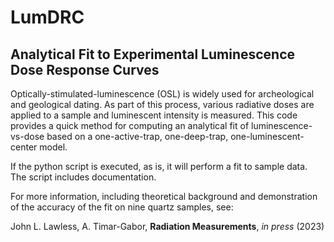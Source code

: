 # LumDRC
Analytical Fit to Experimental Luminescence Dose Response Curves
----------------------------------------------------------------
Optically-stimulated-luminescence (OSL) is widely used for archeological and geological dating.  As part of this process, various radiative doses are applied to a sample and luminescent intensity is measured.  This code provides a quick method for computing an analytical fit of luminescence-vs-dose based on a one-active-trap, one-deep-trap, one-luminescent-center model.

If the python script is executed, as is, it will perform a fit to sample data.  The script includes documentation.

For more information, including theoretical background and demonstration of the accuracy of the fit on nine quartz samples, see:

John L. Lawless, A. Timar-Gabor, **Radiation Measurements**, *in press* (2023)
